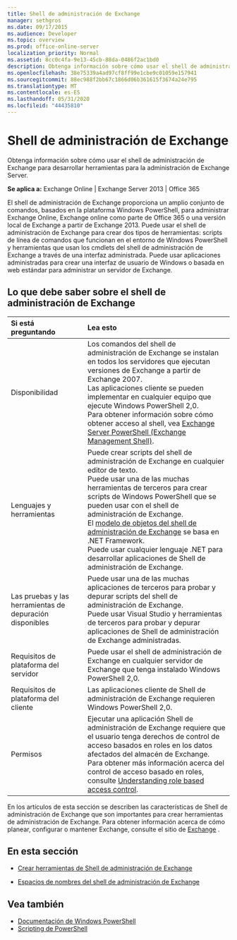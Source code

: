 ```yaml
---
title: Shell de administración de Exchange
manager: sethgros
ms.date: 09/17/2015
ms.audience: Developer
ms.topic: overview
ms.prod: office-online-server
localization_priority: Normal
ms.assetid: 8cc0c4fa-9e13-45cb-88da-0486f2ac1bd0
description: Obtenga información sobre cómo usar el shell de administración de Exchange para desarrollar herramientas para la administración de Exchange Server.
ms.openlocfilehash: 38e75339a4ad97cf8ff99e1cbe9c01059e157941
ms.sourcegitcommit: 88ec988f2bb67c1866d06b361615f3674a24e795
ms.translationtype: MT
ms.contentlocale: es-ES
ms.lasthandoff: 05/31/2020
ms.locfileid: "44435810"
---
```

# <a name="exchange-management-shell"></a>Shell de administración de Exchange

Obtenga información sobre cómo usar el shell de administración de Exchange para desarrollar herramientas para la administración de Exchange Server.
  
**Se aplica a:** Exchange Online | Exchange Server 2013 | Office 365
  
El shell de administración de Exchange proporciona un amplio conjunto de comandos, basados en la plataforma Windows PowerShell, para administrar Exchange Online, Exchange online como parte de Office 365 o una versión local de Exchange a partir de Exchange 2013. Puede usar el shell de administración de Exchange para crear dos tipos de herramientas: scripts de línea de comandos que funcionan en el entorno de Windows PowerShell y herramientas que usan los cmdlets del shell de administración de Exchange a través de una interfaz administrada. Puede usar aplicaciones administradas para crear una interfaz de usuario de Windows o basada en web estándar para administrar un servidor de Exchange. 
  
## <a name="what-you-need-to-know-about-the-exchange-management-shell"></a>Lo que debe saber sobre el shell de administración de Exchange

|Si está preguntando|Lea esto|
|:-----|:-----|
|Disponibilidad  <br/> |Los comandos del shell de administración de Exchange se instalan en todos los servidores que ejecutan versiones de Exchange a partir de Exchange 2007.<br/>Las aplicaciones cliente se pueden implementar en cualquier equipo que ejecute Windows PowerShell 2,0.<br/> Para obtener información sobre cómo obtener acceso al shell, vea [Exchange Server PowerShell (Exchange Management Shell)](https://docs.microsoft.com/powershell/exchange/exchange-server/exchange-management-shell?view=exchange-ps).  <br/> |
|Lenguajes y herramientas  <br/> |Puede crear scripts del shell de administración de Exchange en cualquier editor de texto.<br/>Puede usar una de las muchas herramientas de terceros para crear scripts de Windows PowerShell que se pueden usar con el shell de administración de Exchange.  <br/> El [modelo de objetos del shell de administración de Exchange](exchange-management-shell-namespaces.md) se basa en .NET Framework.<br/>Puede usar cualquier lenguaje .NET para desarrollar aplicaciones de Shell de administración de Exchange.  <br/> |
|Las pruebas y las herramientas de depuración disponibles  <br/> |Puede usar una de las muchas aplicaciones de terceros para probar y depurar scripts del shell de administración de Exchange.  <br/> Puede usar Visual Studio y herramientas de terceros para probar y depurar aplicaciones de Shell de administración de Exchange administradas.  <br/> |
|Requisitos de plataforma del servidor  <br/> |Puede usar el shell de administración de Exchange en cualquier servidor de Exchange que tenga instalado Windows PowerShell 2,0.  <br/> |
|Requisitos de plataforma del cliente  <br/> |Las aplicaciones cliente de Shell de administración de Exchange requieren Windows PowerShell 2,0.  <br/> |
|Permisos  <br/> |Ejecutar una aplicación Shell de administración de Exchange requiere que el usuario tenga derechos de control de acceso basados en roles en los datos afectados del almacén de Exchange.<br/>Para obtener más información acerca del control de acceso basado en roles, consulte [Understanding role based access control](https://technet.microsoft.com/library/dd298183.aspx).  <br/> |
   
En los artículos de esta sección se describen las características de Shell de administración de Exchange que son importantes para crear herramientas de administración de Exchange. Para obtener información acerca de cómo planear, configurar o mantener Exchange, consulte el sitio de [Exchange](https://docs.microsoft.com/exchange/) .
  
## <a name="in-this-section"></a>En esta sección

- [Crear herramientas de Shell de administración de Exchange](create-exchange-management-shell-tools.md)
    
- [Espacios de nombres del shell de administración de Exchange](exchange-management-shell-namespaces.md)
    
## <a name="see-also"></a>Vea también
  
- [Documentación de Windows PowerShell](https://docs.microsoft.com/powershell/scripting/getting-started/getting-started-with-windows-powershell?view=powershell-6)
- [Scripting de PowerShell](https://docs.microsoft.com/powershell/scripting/powershell-scripting?view=powershell-6)
    

